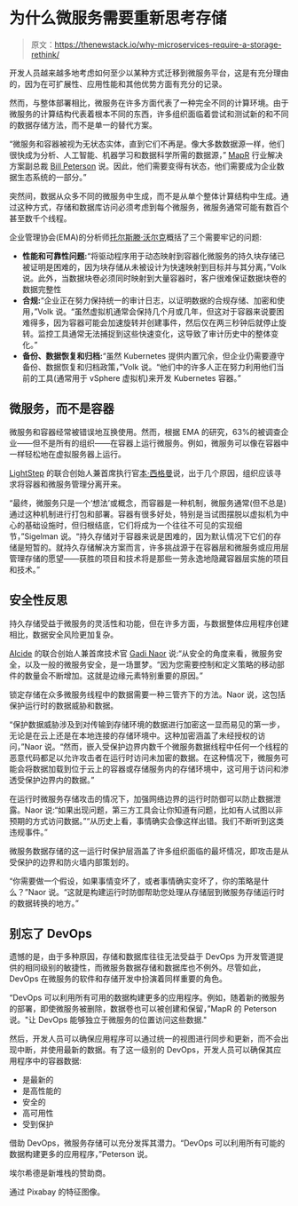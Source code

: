 # 为什么微服务需要重新思考存储

> 原文：<https://thenewstack.io/why-microservices-require-a-storage-rethink/>

开发人员越来越多地考虑如何至少以某种方式迁移到微服务平台，这是有充分理由的，因为在可扩展性、应用性能和其他优势方面有充分的记录。

然而，与整体部署相比，微服务在许多方面代表了一种完全不同的计算环境。由于微服务的计算结构代表着根本不同的东西，许多组织面临着尝试和测试新的和不同的数据存储方法，而不是单一的替代方案。

“微服务和容器被视为无状态实体，直到它们不再是。像大多数数据源一样，他们很快成为分析、人工智能、机器学习和数据科学所需的数据源，” [MapR](https://mapr.com/) 行业解决方案副总裁 [Bill Peterson](https://www.linkedin.com/in/williampetersonjr/) 说。因此，他们需要变得有状态，他们需要成为企业数据生态系统的一部分。”

突然间，数据从众多不同的微服务中生成，而不是从单个整体计算结构中生成。通过这种方式，存储和数据库访问必须考虑到每个微服务，微服务通常可能有数百个甚至数千个线程。

企业管理协会(EMA)的分析师[托尔斯滕·沃尔克](https://www.enterprisemanagement.com/about/team/Torsten_Volk.php)概括了三个需要牢记的问题:

*   **性能和可靠性问题:**“将驱动程序用于动态映射到容器化微服务的持久块存储已被证明是困难的，因为块存储从未被设计为快速映射到目标并与其分离，”Volk 说。此外，当数据块卷必须同时映射到大量容器时，客户很难保证数据块卷的数据完整性
*   **合规:**“企业正在努力保持统一的审计日志，以证明数据的合规存储、加密和使用，”Volk 说。“虽然虚拟机通常会保持几个月或几年，但这对于容器来说要困难得多，因为容器可能会加速旋转并创建事件，然后仅在两三秒钟后就停止旋转。监控工具通常无法捕捉到这些快速变化，这导致了审计历史中的整体变化。”
*   **备份、数据恢复和归档:**“虽然 Kubernetes 提供内置冗余，但企业仍需要遵守备份、数据恢复和归档政策，”Volk 说。“他们中的许多人正在努力利用他们当前的工具(通常用于 vSphere 虚拟机)来开发 Kubernetes 容器。”

## 微服务，而不是容器

微服务和容器经常被错误地互换使用。然而，根据 EMA 的研究，63%的被调查企业——但不是所有的组织——在容器上运行微服务。例如，微服务可以像在容器中一样轻松地在虚拟服务器上运行。

[LightStep](https://lightstep.com/) 的联合创始人兼首席执行官[本·西格曼](https://www.linkedin.com/in/bensigelman)说，出于几个原因，组织应该寻求将容器和微服务管理分离开来。

“最终，微服务只是一个‘想法’或概念，而容器是一种机制，微服务通常(但不总是)通过这种机制进行打包和部署。容器有很多好处，特别是当试图摆脱以虚拟机为中心的基础设施时，但归根结底，它们将成为一个往往不可见的实现细节，”Sigelman 说。“持久存储对于容器来说是困难的，因为默认情况下它们的存储是短暂的。就持久存储解决方案而言，许多挑战源于在容器层和微服务或应用层管理存储的愿望——获胜的项目和技术将是那些一劳永逸地隐藏容器层实施的项目和技术。”

## 安全性反思

持久存储受益于微服务的灵活性和功能，但在许多方面，与数据整体应用程序创建相比，数据安全风险更加复杂。

[Alcide](https://www.alcide.io/) 的联合创始人兼首席技术官 [Gadi Naor](https://il.linkedin.com/in/gadinaor) 说:“从安全的角度来看，微服务安全，以及一般的微服务安全，是一场噩梦。“因为您需要控制和定义策略的移动部件的数量会不断增加。这就是边缘元素特别重要的原因。”

锁定存储在众多微服务线程中的数据需要一种三管齐下的方法。Naor 说，这包括保护运行时的数据威胁和数据。

“保护数据威胁涉及到对传输到存储环境的数据进行加密这一显而易见的第一步，无论是在云上还是在本地连接的存储环境中。这种加密涵盖了未经授权的访问，”Naor 说。“然而，嵌入受保护边界内数千个微服务数据线程中任何一个线程的恶意代码都足以允许攻击者在运行时访问未加密的数据。在这种情况下，微服务可能会将数据加载到位于云上的容器或存储服务内的存储环境中，这可用于访问和渗透受保护边界内的数据。”

在运行时微服务存储攻击的情况下，加强网络边界的运行时防御可以防止数据泄露。Naor 说:“如果出现问题，第三方工具会让你知道有问题，比如有人试图以非预期的方式访问数据。”“从历史上看，事情确实会像这样出错。我们不断听到这类违规事件。”

微服务数据存储的这一运行时保护层涵盖了许多组织面临的最坏情况，即攻击是从受保护的边界和防火墙内部策划的。

“你需要做一个假设，如果事情变坏了，或者事情确实变坏了，你的策略是什么？”Naor 说。“这就是构建运行时防御帮助您处理从存储层到微服务存储运行时的数据转换的地方。”

## 别忘了 DevOps

遗憾的是，由于多种原因，存储和数据库往往无法受益于 DevOps 为开发管道提供的相同级别的敏捷性，而微服务数据存储和数据库也不例外。尽管如此，DevOps 在微服务的软件和存储开发中扮演着同样重要的角色。

“DevOps 可以利用所有可用的数据构建更多的应用程序。例如，随着新的微服务的部署，即使微服务被删除，数据卷也可以被创建和保留，”MapR 的 Peterson 说。"让 DevOps 能够独立于微服务的位置访问这些数据."

然后，开发人员可以确保应用程序可以通过统一的视图进行同步和更新，而不会出现中断，并使用最新的数据。有了这一级别的 DevOps，开发人员可以确保其应用程序中的容器数据:

*   是最新的
*   是高性能的
*   安全的
*   高可用性
*   受到保护

借助 DevOps，微服务存储可以充分发挥其潜力。“DevOps 可以利用所有可能的数据构建更多的应用程序，”Peterson 说。

埃尔希德是新堆栈的赞助商。

通过 Pixabay 的特征图像。

<svg xmlns:xlink="http://www.w3.org/1999/xlink" viewBox="0 0 68 31" version="1.1"><title>Group</title> <desc>Created with Sketch.</desc></svg>